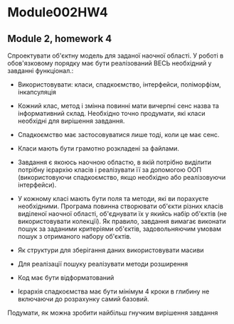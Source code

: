 # Module002HW4
Module 2, homework 4
---
Спроектувати об'єктну модель для заданої наочної області. У роботі в обов'язковому порядку має бути реалізований ВЕСЬ необхідний у завданні функціонал.:

- Використовувати: класи, спадкоємство, інтерфейси, поліморфізм, інкапсуляція

- Кожний клас, метод і змінна повинні мати вичерпні сенс назва та інформативний склад. Необхідно точно продумати, які класи необхідні для вирішення завдання.

- Спадкоємство має застосовуватися лише тоді, коли це має сенс.

- Класи мають бути грамотно розкладені за файлами.

- Завдання є якоюсь наочною областю, в якій потрібно виділити потрібну ієрархію класів і реалізувати її за допомогою ООП (використовуючи спадкоємство, якщо необхідно або реалізовуючи інтерфейси).

- У кожному класі мають бути поля та методи, які ви порахуєте необхідними. Програма повинна створювати об'єкти різних класів виділеної наочної області, об'єднувати їх у якийсь набір об'єктів (не використовувати колекції). Як правило, завдання вимагає виконати пошук за заданими критеріями об'єктів, задовольняючим умовам пошук з отриманого набору об'єктів.

- Як структури для зберігання даних використовувати масиви

- Для реалізації пошуку реалізувати методи розширення

- Код має бути відформатований

- Ієрархія спадкоємства має бути мінімум 4 кроки в глибину не включаючи до розрахунку самий базовий.

Подумати, як можна зробити найбільш гнучким вирішення завдання
